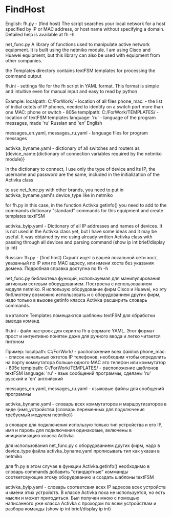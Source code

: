 # FindHost
English:
fh.py - (find host) The script searches your local network for a host specified by IP or MAC address, or host name without specifying a domain.
Detailed help is available at fh -h

net_func.py A library of functions used to manipulate active network equipment. It is built using the netmiko module. I am using Cisco and Huawei equipment, but this library can also be used with equipment from other companies. 

the Templates directory contains textFSM templates for processing the command output

fh.ini - settings file for the fh script in YAML format. This format is simple and intuitive even for manual input and easy to read by python

Example:
	localpath: C:/ForWork/ - location of all files
	phone_mac: - the list of initial octets of IP phones, needed to identify on a switch port more than one MAC: phone or switch
	- 805e
	templpath: C:/ForWork/TEMPLATES/ - location of textFSM templates
	language: 'ru' - language of the program messages, made 'ru' Russian and 'en' English

messages_en.yaml, messages_ru.yaml - language files for program messages

activka_byname.yaml - dictionary of all switches and routers as
{device_name:{dictionary of connection variables required by the netmiko module}}

in the dictionary to connect, I use only the type of device and its IP, the username and password are the same, included in the initialization of the Activka class

to use net_func.py with other brands, you need to put in activka_byname.yaml's device_type like in netmiko 

for fh.py in this case, in the function Activka.getinfo() you need to add to the commands dictionary "standard" commands for this equipment and create templates textFSM

activka_byip.yaml - Dictionary of all IP addresses and names of devices. It is not used in the Activka class yet, but I have some ideas and it may be useful. It was obtained by me using already written Activka class with passing through all devices and parsing command (show ip int brief/display ip int)


Russian:
fh.py - (find host) Скрипт ищет в вашей локальной сети хост, указанный по IP или по MAC адресу, или имени хоста без указания домена.
Подробная справка доступна по fh -h

net_func.py библиотека функций, используемая для манипулирования активным сетевым оборудованием. Построена с использованием модуля netmiko. Я использую оборудование фирм Cisco и Huawei, но эту библиотеку возможно использовать и с оборудованием других фирм, надо только в вызове getinfo класса Activka расширить словарь commands. 

в каталоге Templates помещаются шаблоны textFSM для обработки вывода команд

fh.ini - файл настроек для скрипта fh в формате YAML. Этот формат прост и интуитивно понятен даже для ручного ввода и легко читается питоном

Пример:
	localpath: C:/ForWork/ 		- расположение всех файлов
	phone_mac: 		- список начальных октетов IP телефонов, необходим чтобы определить на порту коммутатора больше одного MAC это телефон или  коммутатор
	- 805e
	templpath: C:/ForWork/TEMPLATES/	- расположение шаблонов textFSM
	language: 'ru'		- язык сообщений программы, сделаны 'ru' русский и 'en' английский

messages_en.yaml, messages_ru.yaml - языковые файлы для сообщений программы

activka_byname.yaml - словарь всех коммутаторов и маршрутизаторов в виде
{имя_устройства:{словарь переменных для подключения требуемый модулем netmiko}}

в словаре для подключения использую только тип устройства и его IP, имя и пароль для подключения одинаковые, включены в инициализацию класса Activka

для использования net_func.py с оборудованием других фирм, надо в device_type файла activka_byname.yaml прописывать тип как указан в netmiko

для fh.py в этом случае в функции Activka.getinfo() необходимо в словарь commands добавить "стандартные" комманды соответсвующие этому оборудованию и создать шаблоны textFSM

activka_byip.yaml - словарь соответсвия всех IP адресов всех устройств и имени этих устройств. В классе Activka пока не используется, но есть мысли и может пригодиться. Был получен мною с помощью написанного уже класса Activka с проходом по всем устройствам и разбора команды (show ip int brief/display ip int)


